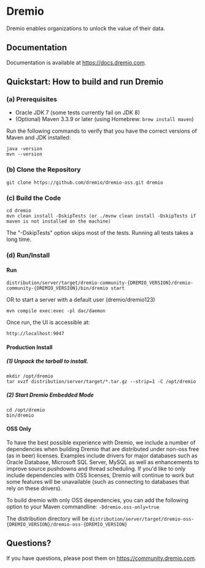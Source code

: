 # Dremio

Dremio enables organizations to unlock the value of their data.

## Documentation

Documentation is available at https://docs.dremio.com.

## Quickstart: How to build and run Dremio

### (a) Prerequisites

* Oracle JDK 7 (some tests currently fail on JDK 8)
* (Optional) Maven 3.3.9 or later (using Homebrew: `brew install maven`)

Run the following commands to verify that you have the correct versions of Maven and JDK installed:

    java -version
    mvn --version

### (b) Clone the Repository

    git clone https://github.com/dremio/dremio-oss.git dremio

### (c) Build the Code

    cd dremio
    mvn clean install -DskipTests (or ./mvnw clean install -DskipTests if maven is not installed on the machine)

The "-DskipTests" option skips most of the tests. Running all tests takes a long time.

### (d) Run/Install

#### Run

    distribution/server/target/dremio-community-{DREMIO_VERSION}/dremio-community-{DREMIO_VERSION}/bin/dremio start

OR to start a server with a default user (dremio/dremio123)

    mvn compile exec:exec -pl dac/daemon

Once run, the UI is accessible at:

    http://localhost:9047

#### Production Install

##### (1) Unpack the tarball to install.

    mkdir /opt/dremio
    tar xvzf distribution/server/target/*.tar.gz --strip=1 -C /opt/dremio

##### (2) Start Dremio Embedded Mode

    cd /opt/dremio
    bin/dremio

#### OSS Only

To have the best possible experience with Dremio, we include a number of dependencies when building Dremio that are distributed under non-oss free (as in beer) licenses. 
Examples include drivers for major databases such as Oracle Database, Microsoft SQL Server, MySQL as well as enhancements to improve source pushdowns and thread 
scheduling. If you'd like to only include dependencies with OSS licenses, Dremio will continue to work but some features will be unavailable (such as 
connecting to databases that rely on these drivers). 

To build dremio with only OSS dependencies, you can add the following option to your Maven commandline: `-Ddremio.oss-only=true`

The distribution directory will be `distribution/server/target/dremio-oss-{DREMIO_VERSION}/dremio-oss-{DREMIO_VERSION}`

## Questions?

If you have questions, please post them on https://community.dremio.com.

